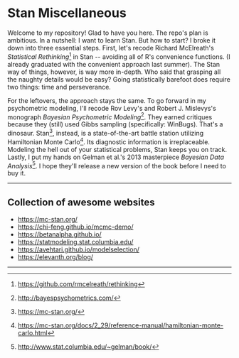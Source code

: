 # Stan Miscellaneous

Welcome to my repository! Glad to have you here. The repo's plan is ambitious.
In a nutshell: I want to learn Stan. But how to start? I broke it down into
three essential steps. First, let's recode Richard McElreath's *Statistical
Rethinking*[^1] in Stan -- avoiding all of R's convenience functions. (I already
graduated with the convenient approach last summer). The Stan way of things,
however, is way more in-depth. Who said that grasping all the naughty details
would be easy? Going statistically barefoot does require two things: time and
perseverance. 

For the leftovers, the approach stays the same. To go forward in my
psychometric modeling, I'll recode Rov Levy's and Robert J. Mislevys's
monograph *Bayesian Psychometric Modeling*[^2]. They earned critiques because
they (still) used Gibbs sampling (specifically: WinBugs). That's a dinosaur.
Stan[^3], instead, is a state-of-the-art battle station utilizing Hamiltonian Monte
Carlo[^4]. Its diagnostic information is irreplaceable. Modeling the hell out
of your statistical problems, Stan keeps you on track. Lastly, I put my hands
on Gelman et al.'s 2013 masterpiece *Bayesian Data Analysis*[^5]. I hope
they'll release a new version of the book before I need to buy it.

---

## Collection of awesome websites

- https://mc-stan.org/
- https://chi-feng.github.io/mcmc-demo/
- https://betanalpha.github.io/
- https://statmodeling.stat.columbia.edu/
- https://avehtari.github.io/modelselection/
- https://elevanth.org/blog/

---

[^1]: https://github.com/rmcelreath/rethinking

[^2]: http://bayespsychometrics.com/

[^3]: https://mc-stan.org/

[^4]: https://mc-stan.org/docs/2_29/reference-manual/hamiltonian-monte-carlo.html

[^5]: http://www.stat.columbia.edu/~gelman/book/

